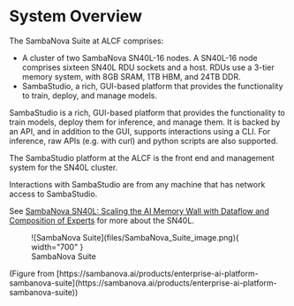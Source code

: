 # System Overview

The SambaNova Suite at ALCF comprises:

- A cluster of two SambaNova SN40L-16 nodes. A SN40L-16 node comprises sixteen SN40L RDU sockets and a host. RDUs use a 3-tier memory system, with 8GB SRAM, 1TB HBM, and 24TB DDR.
- SambaStudio, a rich, GUI-based platform that provides the functionality to train, deploy, and manage models.

SambaStudio is a rich, GUI-based platform that provides the functionality to train models, deploy them for inference, and manage them. It is backed by an API, and in addition to the GUI, supports interactions using a CLI. For inference, raw APIs (e.g. with curl) and python scripts are also supported. 

The SambaStudio platform at the ALCF is the front end and management system for the SN40L cluster.

Interactions with SambaStudio are from any machine that has network access to SambaStudio.

See [SambaNova SN40L: Scaling the AI Memory Wall with Dataflow and Composition of Experts](https://arxiv.org/pdf/2405.07518) for more about the SN40L.

<figure markdown>
  ![SambaNova Suite](files/SambaNova_Suite_image.png){ width="700" }
  <figcaption>SambaNova Suite</figcaption>
</figure>
(Figure from [https://sambanova.ai/products/enterprise-ai-platform-sambanova-suite](https://sambanova.ai/products/enterprise-ai-platform-sambanova-suite))
